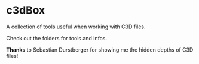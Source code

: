 # c3dBox

A collection of tools useful when working with C3D files.

Check out the folders for tools and infos.

**Thanks** to Sebastian Durstberger for showing me the hidden depths of C3D files!

